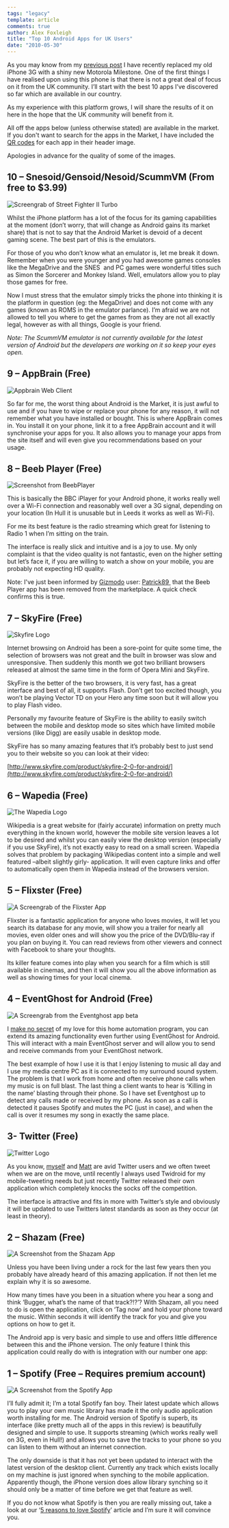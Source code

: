 ```yaml
---
tags: "legacy"
template: article 
comments: true 
author: Alex Foxleigh
title: "Top 10 Android Apps for UK Users"
date: "2010-05-30"
---
```


As you may know from my [previous post](http://www.digitalfusionmag.com/blog/technical/review-motorola-milestone-uk) I have recently replaced my old iPhone 3G with a shiny new Motorola Milestone. One of the first things I have realised upon using this phone is that there is not a great deal of focus on it from the UK community. I’ll start with the best 10 apps I’ve discovered so far which are available in our country.

<!-- end -->

As my experience with this platform grows, I will share the results of it on here in the hope that the UK community will benefit from it.

All off the apps below (unless otherwise stated) are available in the market. If you don't want to search for the apps in the Market, I have included the [QR codes](http://en.wikipedia.org/wiki/QR_Code "Wikipedia: QR Code definition") for each app in their header image.

Apologies in advance for the quality of some of the images.

## 10 – Snesoid/Gensoid/Nesoid/ScummVM (From free to $3.99)

![Screengrab of Street Fighter II Turbo](http://foxleigh.me/wp-content/uploads/2010/05/blog_aaps10-snesoid.jpg "Snesoid Screenshot - QR code links to Snesoid Premium")

Whilst the iPhone platform has a lot of the focus for its gaming capabilities at the moment (don’t worry, that will change as Android gains its market share) that is not to say that the Android Market is devoid of a decent gaming scene. The best part of this is the emulators.

For those of you who don’t know what an emulator is, let me break it down. Remember when you were younger and you had awesome games consoles like the MegaDrive and the SNES  and PC games were wonderful titles such as Simon the Sorcerer and Monkey Island. Well, emulators allow you to play those games for free.

Now I must stress that the emulator simply tricks the phone into thinking it is the platform in question (eg: the MegaDrive) and does not come with any games (known as ROMS in the emulator parlance). I’m afraid we are not allowed to tell you where to get the games from as they are not all exactly legal, however as with all things, Google is your friend.

_Note: The ScummVM emulator is not currently available for the latest version of Android but the developers are working on it so keep your eyes open._

## 9 – AppBrain (Free)

![Appbrain Web Client](http://foxleigh.me/wp-content/uploads/2010/05/blog_aaps10-appbrain.jpg "The web client for Appbrain")

So far for me, the worst thing about Android is the Market, it is just awful to use and if you have to wipe or replace your phone for any reason, it will not remember what you have installed or bought. This is where AppBrain comes in. You install it on your phone, link it to a free AppBrain account and it will synchronise your apps for you. It also allows you to manage your apps from the site itself and will even give you recommendations based on your usage.

## 8 – Beeb Player (Free)

![Screenshot from BeebPlayer](http://foxleigh.me/wp-content/uploads/2010/05/blog_aaps10-beebplayer.jpg "A Screenshot taken from the BeebPlayer app")

This is basically the BBC iPlayer for your Android phone, it works really well over a Wi-Fi connection and reasonably well over a 3G signal, depending on your location (In Hull it is unusable but in Leeds it works as well as Wi-Fi).

For me its best feature is the radio streaming which great for listening to Radio 1 when I’m sitting on the train.

The interface is really slick and intuitive and is a joy to use. My only complaint is that the video quality is not fantastic, even on the higher setting but let’s face it, if you are willing to watch a show on your mobile, you are probably not expecting HD quality.

Note: I've just been informed by [Gizmodo](http://gizmodo.com/) user: [Patrick89 ](http://gizmodo.com/people/patrick89/) that the Beeb Player app has been removed from the marketplace. A quick check confirms this is true.

## 7 – SkyFire (Free)

![Skyfire Logo](http://foxleigh.me/wp-content/uploads/2010/05/blog_aaps10-skyfire.jpg "The Skyfire Logo")

Internet browsing on Android has been a sore-point for quite some time, the selection of browsers was not great and the built in browser was slow and unresponsive. Then suddenly this month we got two brilliant browsers released at almost the same time in the form of Opera Mini and SkyFire.

SkyFire is the better of the two browsers, it is very fast, has a great interface and best of all, it supports Flash. Don’t get too excited though, you won’t be playing Vector TD on your Hero any time soon but it will allow you to play Flash video.

Personally my favourite feature of SkyFire is the ability to easily switch between the mobile and desktop mode so sites which have limited mobile versions (like Digg) are easily usable in desktop mode.

SkyFire has so many amazing features that it’s probably best to just send you to their website so you can look at their video:

[http://www.skyfire.com/product/skyfire-2-0-for-android/](http://www.skyfire.com/product/skyfire-2-0-for-android/)

## 6 – Wapedia (Free)

![The Wapedia Logo](http://foxleigh.me/wp-content/uploads/2010/05/blog_aaps10-wapedia.jpg "The Wapedia Logo")

Wikipedia is a great website for (fairly accurate) information on pretty much everything in the known world, however the mobile site version leaves a lot to be desired and whilst you can easily view the desktop version (especially if you use SkyFire), it’s not exactly easy to read on a small screen. Wapedia solves that problem by packaging Wikipedias content into a simple and well featured –albeit slightly girly- application. It will even capture links and offer to automatically open them in Wapedia instead of the browsers version.

## 5 – Flixster (Free)

![A Screengrab of the Flixster App](http://foxleigh.me/wp-content/uploads/2010/05/blog_aaps10-flixster.jpg "A Screengrab of the Flixster App")

Flixster is a fantastic application for anyone who loves movies, it will let you search its database for any movie, will show you a trailer for nearly all movies, even older ones and will show you the price of the DVD/Blu-ray if you plan on buying it. You can read reviews from other viewers and connect with Facebook to share your thoughts.

Its killer feature comes into play when you search for a film which is still available in cinemas, and then it will show you all the above information as well as showing times for your local cinema.

## 4 – EventGhost for Android (Free)

![A Screengrab from the Eventghost app beta](http://foxleigh.me/wp-content/uploads/2010/05/blog_aaps10-eventghost.jpg "A Screengrab from the Eventghost app beta - QR code links to current stable version")

I [make no secret](http://www.digitalfusionmag.com/blog/software/eventghost-the-little-automation-program-which-can-change-your-life) of my love for this home automation program, you can extend its amazing functionality even further using EventGhost for Android. This will interact with a main EventGhost server and will allow you to send and receive commands from your EventGhost network.

The best example of how I use it is that I enjoy listening to music all day and I use my media centre PC as it is connected to my surround sound system.  The problem is that I work from home and often receive phone calls when my music is on full blast. The last thing a client wants to hear is ‘Killing in the name’ blasting through their phone. So I have set Eventghost up to detect any calls made or received by my phone. As soon as a call is detected it pauses Spotify and mutes the PC (just in case), and when the call is over it resumes my song in exactly the same place.

## 3- Twitter (Free)

![Twitter Logo](http://foxleigh.me/wp-content/uploads/2010/05/blog_aaps10-twitter.jpg "Twitter Logo")

As you know, [myself](http://www.twitter.com/alexbward) and [Matt](http://www.twitter.com/matt5409) are avid Twitter users and we often tweet when we are on the move, until recently I always used Twidroid for my mobile-tweeting needs but just recently Twitter released their own application which completely knocks the socks off the competition.

The interface is attractive and fits in more with Twitter’s style and obviously it will be updated to use Twitters latest standards as soon as they occur (at least in theory).

## 2 – Shazam (Free)

![A Screenshot from the Shazam App](http://foxleigh.me/wp-content/uploads/2010/05/blog_aaps10-shazam.jpg "A Screenshot from the Shazam App")

Unless you have been living under a rock for the last few years then you probably have already heard of this amazing application. If not then let me explain why it is so awesome.

How many times have you been in a situation where you hear a song and think ‘Bugger, what’s the name of that track?!?’? With Shazam, all you need to do is open the application, click on ‘Tag now’ and hold your phone toward the music. Within seconds it will identify the track for you and give you options on how to get it.

The Android app is very basic and simple to use and offers little difference between this and the iPhone version. The only feature I think this application could really do with is integration with our number one app:

## 1 – Spotify (Free – Requires premium account)

![A Screenshot from the Spotify App](http://foxleigh.me/wp-content/uploads/2010/05/blog_aaps10-spotify.jpg "A Screenshot from the Spotify App")

I’ll fully admit it; I’m a total Spotify fan boy. Their latest update which allows you to play your own music library has made it the only audio application worth installing for me. The Android version of Spotify is superb, its interface (like pretty much all of the apps in this review) is beautifully designed and simple to use. It supports streaming (which works really well on 3G, even in Hull!) and allows you to save the tracks to your phone so you can listen to them without an internet connection.

The only downside is that it has not yet been updated to interact with the latest version of the desktop client. Currently any track which exists locally on my machine is just ignored when synching to the mobile application. Apparently though, the iPhone version does allow library synching so it should only be a matter of time before we get that feature as well.

If you do not know what Spotify is then you are really missing out, take a look at our ‘[5 reasons to love Spotify](http://www.digitalfusionmag.com/blog/software/5-reasons-to-love-spotify)’ article and I’m sure it will convince you.
